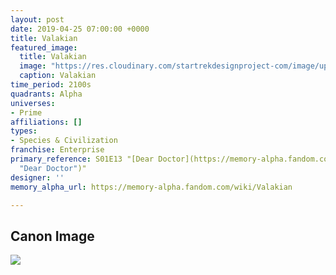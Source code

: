 ```yaml
---
layout: post
date: 2019-04-25 07:00:00 +0000
title: Valakian
featured_image:
  title: Valakian
  image: "https://res.cloudinary.com/startrekdesignproject-com/image/upload/v1556218675/Valakian.png"
  caption: Valakian
time_period: 2100s
quadrants: Alpha
universes:
- Prime
affiliations: []
types:
- Species & Civilization
franchise: Enterprise
primary_reference: S01E13 "[Dear Doctor](https://memory-alpha.fandom.com/wiki/Dear_Doctor
  "Dear Doctor")"
designer: ''
memory_alpha_url: https://memory-alpha.fandom.com/wiki/Valakian

---
```

## Canon Image

![](https://res.cloudinary.com/startrekdesignproject-com/image/upload/v1556218675/Valakian1.jpg)
